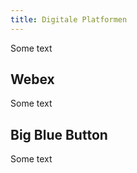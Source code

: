 ```yaml
---
title: Digitale Platformen
---
```


Some text

<!--more-->

## Webex
Some text


## Big Blue Button
Some text
